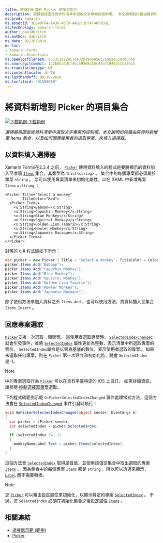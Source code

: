 ```yaml
---
title: 將資料新增到 Picker 的項目集合
description: 選擇器視圖是從資料清單中選取文字專案的控制項。 本文說明如何藉由將資料新增至 Items 集合，以及如何回應使用者的選取專案，來填入選擇器。
ms.prod: xamarin
ms.assetid: 3C840F64-A430-457D-A4B2-3D7AF46F9DBE
ms.technology: xamarin-forms
author: davidbritch
ms.author: dabritch
ms.date: 02/26/2019
no-loc:
- Xamarin.Forms
- Xamarin.Essentials
ms.openlocfilehash: d65352022057ce32bd969950c2165ad530c05bbb
ms.sourcegitcommit: 122b8ba3dcf4bc59368a16c44e71846b11c136c5
ms.translationtype: MT
ms.contentlocale: zh-TW
ms.lasthandoff: 09/30/2020
ms.locfileid: "91559619"
---
```

# <a name="adding-data-to-a-pickers-items-collection"></a>將資料新增到 Picker 的項目集合

[![下載範例](~/media/shared/download.png) 下載範例](https://docs.microsoft.com/samples/xamarin/xamarin-forms-samples/userinterface-pickerdemo)

_選擇器視圖是從資料清單中選取文字專案的控制項。本文說明如何藉由將資料新增至 Items 集合，以及如何回應使用者的選取專案，來填入選擇器。_

## <a name="populating-a-picker-with-data"></a>以資料填入選擇器

Xamarin.Forms在2.3.4 之前， [`Picker`](xref:Xamarin.Forms.Picker) 使用資料填入的程式是要將顯示的資料加入至唯讀 [`Items`](xref:Xamarin.Forms.Picker.Items) 集合，其類型為 `IList<string>` 。 集合中的每個專案都必須屬於類型 `string` 。 您可以使用專案清單來初始化屬性，以在 XAML 中新增專案 `Items` `x:String` ：

```xaml
<Picker Title="Select a monkey"
        TitleColor="Red">
  <Picker.Items>
    <x:String>Baboon</x:String>
    <x:String>Capuchin Monkey</x:String>
    <x:String>Blue Monkey</x:String>
    <x:String>Squirrel Monkey</x:String>
    <x:String>Golden Lion Tamarin</x:String>
    <x:String>Howler Monkey</x:String>
    <x:String>Japanese Macaque</x:String>
  </Picker.Items>
</Picker>
```

對等的 c # 程式碼如下所示：

```csharp
var picker = new Picker { Title = "Select a monkey", TitleColor = Color.Red };
picker.Items.Add("Baboon");
picker.Items.Add("Capuchin Monkey");
picker.Items.Add("Blue Monkey");
picker.Items.Add("Squirrel Monkey");
picker.Items.Add("Golden Lion Tamarin");
picker.Items.Add("Howler Monkey");
picker.Items.Add("Japanese Macaque");
```

除了使用方法來加入資料之外 `Items.Add` ，也可以使用方法，將資料插入至集合 `Items.Insert` 。

## <a name="responding-to-item-selection"></a>回應專案選取

[`Picker`](xref:Xamarin.Forms.Picker)支援一次選取一個專案。 當使用者選取專案時， [`SelectedIndexChanged`](xref:Xamarin.Forms.Picker.SelectedIndexChanged) 就會引發事件，並將 [`SelectedIndex`](xref:Xamarin.Forms.Picker.SelectedIndex) 屬性更新為整數，表示清單中所選取專案的索引。 `SelectedIndex`屬性是以零為基底的數位，表示使用者選取的專案。 如果未選取任何專案，則在 `Picker` 第一次建立和初始化時，將會 `SelectedIndex` 是-1。

> [!NOTE]
> 中的專案選取行為 [`Picker`](xref:Xamarin.Forms.Picker) 可以在具有平臺特定的 iOS 上自訂。 如需詳細資訊，請參閱 [控制選擇器專案](~/xamarin-forms/platform/ios/picker-selection.md)選取。

下列程式碼範例示範 `OnPickerSelectedIndexChanged` 事件處理常式方法，這個方法會在 [`SelectedIndexChanged`](xref:Xamarin.Forms.Picker.SelectedIndexChanged) 事件引發時執行：

```csharp
void OnPickerSelectedIndexChanged(object sender, EventArgs e)
{
  var picker = (Picker)sender;
  int selectedIndex = picker.SelectedIndex;

  if (selectedIndex != -1)
  {
    monkeyNameLabel.Text = picker.Items[selectedIndex];
  }
}
```

這個方法會 [`SelectedIndex`](xref:Xamarin.Forms.Picker.SelectedIndex) 取得屬性值，並使用該值從集合中取出選取的專案 [`Items`](xref:Xamarin.Forms.Picker.Items) 。 因為集合中的每個專案 `Items` 都是 `string` ，所以可以透過來顯示， [`Label`](xref:Xamarin.Forms.Label) 而不需要轉換。

> [!NOTE]
> 您 [`Picker`](xref:Xamarin.Forms.Picker) 可以藉由設定屬性來初始化，以顯示特定的專案 [`SelectedIndex`](xref:Xamarin.Forms.Picker.SelectedIndex) 。 不過，您 `SelectedIndex` 必須在初始化集合之後設定屬性 [`Items`](xref:Xamarin.Forms.Picker.Items) 。

## <a name="related-links"></a>相關連結

- [選擇器示範 (範例) ](/samples/xamarin/xamarin-forms-samples/userinterface-pickerdemo)
- [Picker](xref:Xamarin.Forms.Picker)